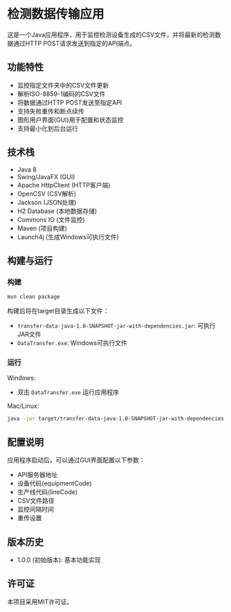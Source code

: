 # 检测数据传输应用

这是一个Java应用程序，用于监控检测设备生成的CSV文件，并将最新的检测数据通过HTTP POST请求发送到指定的API端点。

## 功能特性

- 监控指定文件夹中的CSV文件更新
- 解析ISO-8859-1编码的CSV文件
- 将数据通过HTTP POST发送至指定API
- 支持失败重传和断点续传
- 图形用户界面(GUI)用于配置和状态监控
- 支持最小化到后台运行

## 技术栈

- Java 8
- Swing/JavaFX (GUI)
- Apache HttpClient (HTTP客户端)
- OpenCSV (CSV解析)
- Jackson (JSON处理)
- H2 Database (本地数据存储)
- Commons IO (文件监控)
- Maven (项目构建)
- Launch4j (生成Windows可执行文件)

## 构建与运行

### 构建

```bash
mvn clean package
```

构建后将在target目录生成以下文件：
- `transfer-data-java-1.0-SNAPSHOT-jar-with-dependencies.jar`: 可执行JAR文件
- `DataTransfer.exe`: Windows可执行文件

### 运行

Windows:
- 双击 `DataTransfer.exe` 运行应用程序

Mac/Linux:
```bash
java -jar target/transfer-data-java-1.0-SNAPSHOT-jar-with-dependencies.jar
```

## 配置说明

应用程序启动后，可以通过GUI界面配置以下参数：

- API服务器地址
- 设备代码(equipmentCode)
- 生产线代码(lineCode)
- CSV文件路径
- 监控间隔时间
- 重传设置

## 版本历史

- 1.0.0 (初始版本): 基本功能实现

## 许可证

本项目采用MIT许可证。 